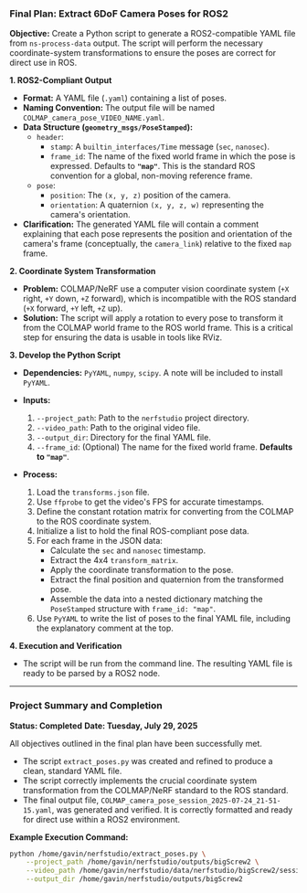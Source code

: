 ### Final Plan: Extract 6DoF Camera Poses for ROS2

**Objective:** Create a Python script to generate a ROS2-compatible YAML file from `ns-process-data` output. The script will perform the necessary coordinate-system transformations to ensure the poses are correct for direct use in ROS.

**1. ROS2-Compliant Output**

*   **Format:** A YAML file (`.yaml`) containing a list of poses.
*   **Naming Convention:** The output file will be named `COLMAP_camera_pose_VIDEO_NAME.yaml`.
*   **Data Structure (`geometry_msgs/PoseStamped`):**
    *   `header`:
        *   `stamp`: A `builtin_interfaces/Time` message (`sec`, `nanosec`).
        *   `frame_id`: The name of the fixed world frame in which the pose is expressed. Defaults to **`"map"`**. This is the standard ROS convention for a global, non-moving reference frame.
    *   `pose`:
        *   `position`: The `(x, y, z)` position of the camera.
        *   `orientation`: A quaternion `(x, y, z, w)` representing the camera's orientation.
*   **Clarification:** The generated YAML file will contain a comment explaining that each pose represents the position and orientation of the camera's frame (conceptually, the `camera_link`) relative to the fixed `map` frame.

**2. Coordinate System Transformation**

*   **Problem:** COLMAP/NeRF use a computer vision coordinate system (`+X` right, `+Y` down, `+Z` forward), which is incompatible with the ROS standard (`+X` forward, `+Y` left, `+Z` up).
*   **Solution:** The script will apply a rotation to every pose to transform it from the COLMAP world frame to the ROS world frame. This is a critical step for ensuring the data is usable in tools like RViz.

**3. Develop the Python Script**

*   **Dependencies:** `PyYAML`, `numpy`, `scipy`. A note will be included to install `PyYAML`.

*   **Inputs:**
    1.  `--project_path`: Path to the `nerfstudio` project directory.
    2.  `--video_path`: Path to the original video file.
    3.  `--output_dir`: Directory for the final YAML file.
    4.  `--frame_id`: (Optional) The name for the fixed world frame. **Defaults to `"map"`**.

*   **Process:**
    1.  Load the `transforms.json` file.
    2.  Use `ffprobe` to get the video's FPS for accurate timestamps.
    3.  Define the constant rotation matrix for converting from the COLMAP to the ROS coordinate system.
    4.  Initialize a list to hold the final ROS-compliant pose data.
    5.  For each frame in the JSON data:
        *   Calculate the `sec` and `nanosec` timestamp.
        *   Extract the 4x4 `transform_matrix`.
        *   Apply the coordinate transformation to the pose.
        *   Extract the final position and quaternion from the transformed pose.
        *   Assemble the data into a nested dictionary matching the `PoseStamped` structure with `frame_id: "map"`.
    6.  Use `PyYAML` to write the list of poses to the final YAML file, including the explanatory comment at the top.

**4. Execution and Verification**

*   The script will be run from the command line. The resulting YAML file is ready to be parsed by a ROS2 node.

---

### Project Summary and Completion

**Status: Completed**
**Date: Tuesday, July 29, 2025**

All objectives outlined in the final plan have been successfully met.

*   The script `extract_poses.py` was created and refined to produce a clean, standard YAML file.
*   The script correctly implements the crucial coordinate system transformation from the COLMAP/NeRF standard to the ROS standard.
*   The final output file, `COLMAP_camera_pose_session_2025-07-24_21-51-15.yaml`, was generated and verified. It is correctly formatted and ready for direct use within a ROS2 environment.

**Example Execution Command:**
```sh
python /home/gavin/nerfstudio/extract_poses.py \
    --project_path /home/gavin/nerfstudio/outputs/bigScrew2 \
    --video_path /home/gavin/nerfstudio/data/nerfstudio/bigScrew2/session_2025-07-24_21-51-15.avi \
    --output_dir /home/gavin/nerfstudio/outputs/bigScrew2
```